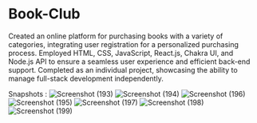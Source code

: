 # Book-Club
Created an online platform for purchasing books with a variety of categories, integrating user registration for a personalized purchasing process.
Employed HTML, CSS, JavaScript, React.js, Chakra UI, and Node.js API to ensure a seamless user experience and efficient back-end support.
Completed as an individual project, showcasing the ability to manage full-stack development independently.

Snapshots :
![Screenshot (193)](https://github.com/user-attachments/assets/fcbd07ad-d5a3-4ea4-95e6-051119d93143)
![Screenshot (194)](https://github.com/user-attachments/assets/428a29e8-36de-40ef-acb1-d8a472c4aa06)
![Screenshot (196)](https://github.com/user-attachments/assets/22c7c574-76e3-47b8-9b43-64adc0cf9f58)
![Screenshot (195)](https://github.com/user-attachments/assets/2c8a07b6-9790-40a3-b1c2-f01a73befbc4)
![Screenshot (197)](https://github.com/user-attachments/assets/198bbad9-dc00-40f3-befb-854ea12d2459)
![Screenshot (198)](https://github.com/user-attachments/assets/dd81890f-ebe7-40c2-b247-0455c5d6dbee)
![Screenshot (199)](https://github.com/user-attachments/assets/55d103dc-b94c-4148-91b7-c5f7d94639be)



